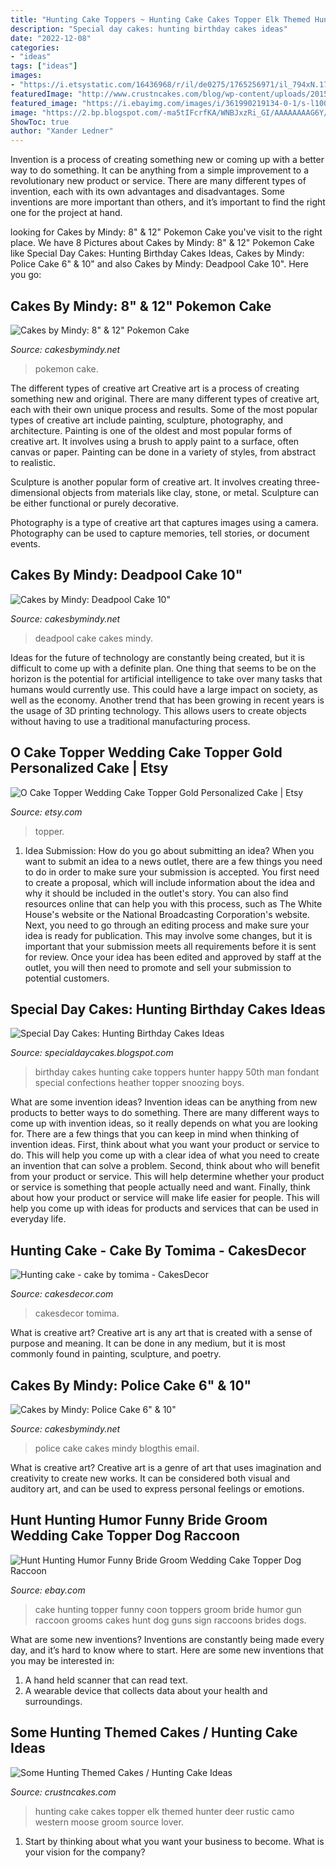 ```yaml
---
title: "Hunting Cake Toppers ~ Hunting Cake Cakes Topper Elk Themed Hunter Deer Rustic Camo Western Moose Groom Source Lover"
description: "Special day cakes: hunting birthday cakes ideas"
date: "2022-12-08"
categories:
- "ideas"
tags: ["ideas"]
images:
- "https://i.etsystatic.com/16436968/r/il/de0275/1765256971/il_794xN.1765256971_avo7.jpg"
featuredImage: "http://www.crustncakes.com/blog/wp-content/uploads/2015/12/c818985c363bdd7411ce39a28290be21.jpg"
featured_image: "https://i.ebayimg.com/images/i/361990219134-0-1/s-l1000.jpg"
image: "https://2.bp.blogspot.com/-ma5tIFcrfKA/WNBJxzRi_GI/AAAAAAAAG6Y/6Z5agxhBsj03yMaL4YKJUhZSYlNRq99lgCLcB/s1600/IMG_4685%2B2.jpg"
ShowToc: true
author: "Xander Ledner"
---
```



Invention is a process of creating something new or coming up with a better way to do something. It can be anything from a simple improvement to a revolutionary new product or service. There are many different types of invention, each with its own advantages and disadvantages. Some inventions are more important than others, and it’s important to find the right one for the project at hand.

	

		
looking for Cakes by Mindy: 8&quot; &amp; 12&quot; Pokemon Cake you've visit to the right place. We have 8 Pictures about Cakes by Mindy: 8&quot; &amp; 12&quot; Pokemon Cake like Special Day Cakes: Hunting Birthday Cakes Ideas, Cakes by Mindy: Police Cake 6&quot; &amp; 10&quot; and also Cakes by Mindy: Deadpool Cake 10&quot;. Here you go:
		
    
## Cakes By Mindy: 8&quot; &amp; 12&quot; Pokemon Cake

<img loading=lazy src="http://2.bp.blogspot.com/-8m55EOJmSy4/U8yb0L-NhfI/AAAAAAAAEJk/D0sKR7jLRkI/w1200-h630-p-k-no-nu/Pokemon+Cake+(1).JPG" onerror="this.onerror=null;this.src='https://tse4.mm.bing.net/th?id=OIP.R03yZpxYtx6xYlygINvhLAHaD4&amp;pid=15.1';" alt="Cakes by Mindy: 8&quot; &amp; 12&quot; Pokemon Cake">

_Source: cakesbymindy.net_

>pokemon cake. 

	

The different types of creative art
Creative art is a process of creating something new and original. There are many different types of creative art, each with their own unique process and results. Some of the most popular types of creative art include painting, sculpture, photography, and architecture.
Painting is one of the oldest and most popular forms of creative art. It involves using a brush to apply paint to a surface, often canvas or paper. Painting can be done in a variety of styles, from abstract to realistic.

Sculpture is another popular form of creative art. It involves creating three-dimensional objects from materials like clay, stone, or metal. Sculpture can be either functional or purely decorative.

Photography is a type of creative art that captures images using a camera. Photography can be used to capture memories, tell stories, or document events.

    
## Cakes By Mindy: Deadpool Cake 10&quot;

<img loading=lazy src="https://2.bp.blogspot.com/-ma5tIFcrfKA/WNBJxzRi_GI/AAAAAAAAG6Y/6Z5agxhBsj03yMaL4YKJUhZSYlNRq99lgCLcB/s1600/IMG_4685%2B2.jpg" onerror="this.onerror=null;this.src='https://tse2.mm.bing.net/th?id=OIP.CSRieSEn-hVEzkm5bcJ2MwHaHa&amp;pid=15.1';" alt="Cakes by Mindy: Deadpool Cake 10&quot;">

_Source: cakesbymindy.net_

>deadpool cake cakes mindy. 

	

Ideas for the future of technology are constantly being created, but it is difficult to come up with a definite plan. One thing that seems to be on the horizon is the potential for artificial intelligence to take over many tasks that humans would currently use. This could have a large impact on society, as well as the economy. Another trend that has been growing in recent years is the usage of 3D printing technology. This allows users to create objects without having to use a traditional manufacturing process.

    
## O Cake Topper Wedding Cake Topper Gold Personalized Cake | Etsy

<img loading=lazy src="https://i.etsystatic.com/16436968/r/il/de0275/1765256971/il_794xN.1765256971_avo7.jpg" onerror="this.onerror=null;this.src='https://tse4.mm.bing.net/th?id=OIP.D0oo5JUFfnbh5Ogj6mX45AHaK7&amp;pid=15.1';" alt="O Cake Topper Wedding Cake Topper Gold Personalized Cake | Etsy">

_Source: etsy.com_

>topper. 

	

1. Idea Submission: How do you go about submitting an idea?
When you want to submit an idea to a news outlet, there are a few things you need to do in order to make sure your submission is accepted. 
You first need to create a proposal, which will include information about the idea and why it should be included in the outlet's story. You can also find resources online that can help you with this process, such as The White House's website or the National Broadcasting Corporation's website. 
Next, you need to go through an editing process and make sure your idea is ready for publication. This may involve some changes, but it is important that your submission meets all requirements before it is sent for review. 
Once your idea has been edited and approved by staff at the outlet, you will then need to promote and sell your submission to potential customers.

    
## Special Day Cakes: Hunting Birthday Cakes Ideas

<img loading=lazy src="http://1.bp.blogspot.com/-IG4ek_DnJVY/UF8GV-ud-8I/AAAAAAAAB-8/EpsgMBMQ89U/s1600/Hunting+Birthday+Cakes+For+Men.JPG" onerror="this.onerror=null;this.src='https://tse4.mm.bing.net/th?id=OIP.Qjr87v1c3am-Dwnt-vJTSQHaJ4&amp;pid=15.1';" alt="Special Day Cakes: Hunting Birthday Cakes Ideas">

_Source: specialdaycakes.blogspot.com_

>birthday cakes hunting cake toppers hunter happy 50th man fondant special confections heather topper snoozing boys. 

	

What are some invention ideas?
Invention ideas can be anything from new products to better ways to do something. There are many different ways to come up with invention ideas, so it really depends on what you are looking for. There are a few things that you can keep in mind when thinking of invention ideas. 
First, think about what you want your product or service to do. This will help you come up with a clear idea of what you need to create an invention that can solve a problem. Second, think about who will benefit from your product or service. This will help determine whether your product or service is something that people actually need and want. Finally, think about how your product or service will make life easier for people. This will help you come up with ideas for products and services that can be used in everyday life.

    
## Hunting Cake - Cake By Tomima - CakesDecor

<img loading=lazy src="https://pic.cakesdecor.com/m/v9trsjj3ecaz4q3vwh3l.jpg" onerror="this.onerror=null;this.src='https://tse4.mm.bing.net/th?id=OIP.mwX_MJw78UC83op0dqVGoQHaJ3&amp;pid=15.1';" alt="Hunting cake - cake by tomima - CakesDecor">

_Source: cakesdecor.com_

>cakesdecor tomima. 

	

What is creative art?
Creative art is any art that is created with a sense of purpose and meaning. It can be done in any medium, but it is most commonly found in painting, sculpture, and poetry.

    
## Cakes By Mindy: Police Cake 6&quot; &amp; 10&quot;

<img loading=lazy src="https://4.bp.blogspot.com/-GoqlhxtQDUI/WqbbNM6Vi9I/AAAAAAAAHco/dyXA2TthZF0s6S_lvJsXyZuo1OcOtdoxwCLcBGAs/s1600/IMG_6623.jpg" onerror="this.onerror=null;this.src='https://tse4.mm.bing.net/th?id=OIP.7aRzcA61hqBBWeDdDyX0rAHaHn&amp;pid=15.1';" alt="Cakes by Mindy: Police Cake 6&quot; &amp; 10&quot;">

_Source: cakesbymindy.net_

>police cake cakes mindy blogthis email. 

	

What is creative art?
Creative art is a genre of art that uses imagination and creativity to create new works. It can be considered both visual and auditory art, and can be used to express personal feelings or emotions.

    
## Hunt Hunting Humor Funny Bride Groom Wedding Cake Topper Dog Raccoon

<img loading=lazy src="https://i.ebayimg.com/images/i/361990219134-0-1/s-l1000.jpg" onerror="this.onerror=null;this.src='https://tse2.mm.bing.net/th?id=OIP.QbQ8znCRp7bjnfnY7EY8EgHaFj&amp;pid=15.1';" alt="Hunt Hunting Humor Funny Bride Groom Wedding Cake Topper Dog Raccoon">

_Source: ebay.com_

>cake hunting topper funny coon toppers groom bride humor gun raccoon grooms cakes hunt dog guns sign raccoons brides dogs. 

	

What are some new inventions?
Inventions are constantly being made every day, and it’s hard to know where to start. Here are some new inventions that you may be interested in: 
1. A hand held scanner that can read text.
2. A wearable device that collects data about your health and surroundings. 

    
## Some Hunting Themed Cakes / Hunting Cake Ideas

<img loading=lazy src="http://www.crustncakes.com/blog/wp-content/uploads/2015/12/c818985c363bdd7411ce39a28290be21.jpg" onerror="this.onerror=null;this.src='https://tse4.mm.bing.net/th?id=OIP.FzQ0cHLWLPLL-z9nu0MnuAHaK6&amp;pid=15.1';" alt="Some Hunting Themed Cakes / Hunting Cake Ideas">

_Source: crustncakes.com_

>hunting cake cakes topper elk themed hunter deer rustic camo western moose groom source lover. 

	

1) Start by thinking about what you want your business to become. What is your vision for the company?

